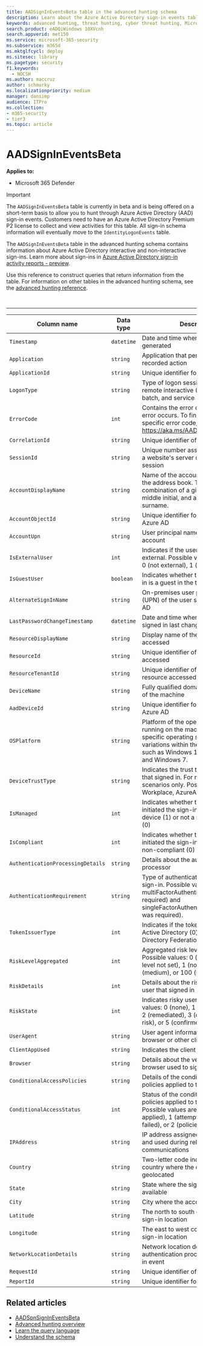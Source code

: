 ```yaml
---
title: AADSignInEventsBeta table in the advanced hunting schema
description: Learn about the Azure Active Directory sign-in events table of the advanced hunting schema
keywords: advanced hunting, threat hunting, cyber threat hunting, Microsoft 365 Defender, microsoft 365, m365, search, query, telemetry, schema reference, kusto, table, column, data type, description, file, IP address, device, machine, user, account, identity, AAD
search.product: eADQiWindows 10XVcnh
search.appverid: met150
ms.service: microsoft-365-security
ms.subservice: m365d
ms.mktglfcycl: deploy
ms.sitesec: library
ms.pagetype: security
f1.keywords: 
  - NOCSH
ms.author: maccruz
author: schmurky
ms.localizationpriority: medium
manager: dansimp
audience: ITPro
ms.collection: 
- m365-security
- tier3
ms.topic: article
---
```

# AADSignInEventsBeta

**Applies to:**

- Microsoft 365 Defender

> [!IMPORTANT]
> The `AADSignInEventsBeta` table is currently in beta and is being offered on a short-term basis to allow you to hunt through Azure Active Directory (AAD) sign-in events. Customers need to have an Azure Active Directory Premium P2 license to collect and view activities for this table. All sign-in schema information will eventually move to the `IdentityLogonEvents` table.

The `AADSignInEventsBeta` table in the advanced hunting schema contains information about Azure Active Directory interactive and non-interactive sign-ins. Learn more about sign-ins in [Azure Active Directory sign-in activity reports - preview](/azure/active-directory/reports-monitoring/concept-all-sign-ins).

Use this reference to construct queries that return information from the table. For information on other tables in the advanced hunting schema, see the [advanced hunting reference](/windows/security/threat-protection/microsoft-defender-atp/advanced-hunting-reference).

<br>

****

|Column name|Data type|Description|
|---|---|---|
|`Timestamp`|`datetime`|Date and time when the record was generated|
|`Application`|`string`|Application that performed the recorded action|
|`ApplicationId`|`string`|Unique identifier for the application|
|`LogonType`|`string`|Type of logon session, interactive, remote interactive (RDP), network, batch, and service|
|`ErrorCode`|`int`|Contains the error code if a sign-in error occurs. To find a description of a specific error code, visit <https://aka.ms/AADsigninsErrorCodes>.|
|`CorrelationId`|`string`|Unique identifier of the sign-in event|
|`SessionId`|`string`|Unique number assigned to a user by a website's server during the visit or session|
|`AccountDisplayName`|`string`|Name of the account user displayed in the address book. Typically a combination of a given or first name, a middle initial, and a last name or surname.|
|`AccountObjectId`|`string`|Unique identifier for the account in Azure AD|
|`AccountUpn`|`string`|User principal name (UPN) of the account|
|`IsExternalUser`|`int`|Indicates if the user that signed in is external. Possible values: -1 (not set), 0 (not external), 1 (external).|
|`IsGuestUser`|`boolean`|Indicates whether the user that signed in is a guest in the tenant|
|`AlternateSignInName`|`string`|On-premises user principal name (UPN) of the user signing in to Azure AD|
|`LastPasswordChangeTimestamp`|`datetime`|Date and time when the user that signed in last changed their password|
|`ResourceDisplayName`|`string`|Display name of the resource accessed|
|`ResourceId`|`string`|Unique identifier of the resource accessed|
|`ResourceTenantId`|`string`|Unique identifier of the tenant of the resource accessed|
|`DeviceName`|`string`|Fully qualified domain name (FQDN) of the machine|
|`AadDeviceId`|`string`|Unique identifier for the device in Azure AD|
|`OSPlatform`|`string`|Platform of the operating system running on the machine. Indicates specific operating systems, including variations within the same family, such as Windows 11, Windows 10, and Windows 7.|
|`DeviceTrustType`|`string`|Indicates the trust type of the device that signed in. For managed device scenarios only. Possible values are Workplace, AzureAd, and ServerAd.|
|`IsManaged`|`int`|Indicates whether the device that initiated the sign-in is a managed device (1) or not a managed device (0)|
|`IsCompliant`|`int`|Indicates whether the device that initiated the sign-in is compliant (1) or non-compliant (0)|
|`AuthenticationProcessingDetails`|`string`|Details about the authentication processor|
|`AuthenticationRequirement`|`string`|Type of authentication required for the sign-in. Possible values: multiFactorAuthentication (MFA was required) and singleFactorAuthentication (no MFA was required).|
|`TokenIssuerType`|`int`|Indicates if the token issuer is Azure Active Directory (0) or Active Directory Federation Services (1)|
|`RiskLevelAggregated`|`int`|Aggregated risk level during sign-in. Possible values: 0 (aggregated risk level not set), 1 (none), 10 (low), 50 (medium), or 100 (high).|
|`RiskDetails`|`int`|Details about the risky state of the user that signed in|
|`RiskState`|`int`|Indicates risky user state. Possible values: 0 (none), 1 (confirmed safe), 2 (remediated), 3 (dismissed), 4 (at risk), or 5 (confirmed compromised).|
|`UserAgent`|`string`|User agent information from the web browser or other client application|
|`ClientAppUsed`|`string`|Indicates the client app used|
|`Browser`|`string`|Details about the version of the browser used to sign in|
|`ConditionalAccessPolicies`|`string`|Details of the conditional access policies applied to the sign-in event|
|`ConditionalAccessStatus`|`int`|Status of the conditional access policies applied to the sign-in. Possible values are 0 (policies applied), 1 (attempt to apply policies failed), or 2 (policies not applied).|
|`IPAddress`|`string`|IP address assigned to the endpoint and used during related network communications|
|`Country`|`string`|Two-letter code indicating the country where the client IP address is geolocated|
|`State`|`string`|State where the sign-in occurred, if available|
|`City`|`string`|City where the account user is located|
|`Latitude`|`string`|The north to south coordinates of the sign-in location|
|`Longitude`|`string`|The east to west coordinates of the sign-in location|
|`NetworkLocationDetails`|`string`|Network location details of the authentication processor of the sign-in event|
|`RequestId`|`string`|Unique identifier of the request|
|`ReportId`|`string`|Unique identifier for the event|

## Related articles

- [AADSpnSignInEventsBeta](./advanced-hunting-aadspnsignineventsbeta-table.md)
- [Advanced hunting overview](/windows/security/threat-protection/microsoft-defender-atp/advanced-hunting-overview)
- [Learn the query language](/windows/security/threat-protection/microsoft-defender-atp/advanced-hunting-query-language)
- [Understand the schema](/windows/security/threat-protection/microsoft-defender-atp/advanced-hunting-schema-reference)
